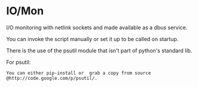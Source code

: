 IO/Mon
====

I/O monitoring with netlink sockets and made available as a dbus service.

You can invoke the script manually or set it up to be called on startup.

There is the use of the psutil  module that isn't part of python's standard lib.

For psutil: 

    You can either pip-install or  grab a copy from source @http://code.google.com/p/psutil/.


